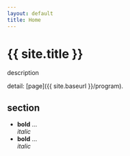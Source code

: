 ```yaml
---
layout: default
title: Home
---
```


# {{ site.title }}

<!-- {{ site.description }} -->

<!-- {{ site.location }} -->

<!-- comment -->

description

detail: [page]({{ site.baseurl }}/program).

## section

* **bold** ... <br/>
  *italic*
* **bold** ... <br/>
  *italic*
  
<p>
</p>

<br/>
<br/>
<br/>
<br/>

